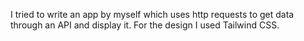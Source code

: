 I tried to write an app by myself which uses http requests to get data through an API and display it. For the design I used Tailwind CSS.
